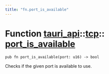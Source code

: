 ```yaml
---
title: "fn.port_is_available"
---
```


# Function [tauri_api](/docs/api/rust/tauri_api/../index.html)::​[tcp](/docs/api/rust/tauri_api/index.html)::​[port_is_available](/docs/api/rust/tauri_api/)

    pub fn port_is_available(port: u16) -> bool

Checks if the given port is available to use.
